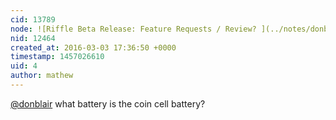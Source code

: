 ```yaml
---
cid: 13789
node: ![Riffle Beta Release: Feature Requests / Review? ](../notes/donblair/11-30-2015/riffle-beta-release-feature-requests-review)
nid: 12464
created_at: 2016-03-03 17:36:50 +0000
timestamp: 1457026610
uid: 4
author: mathew
---
```


[@donblair](/profile/donblair) what battery is the coin cell battery?